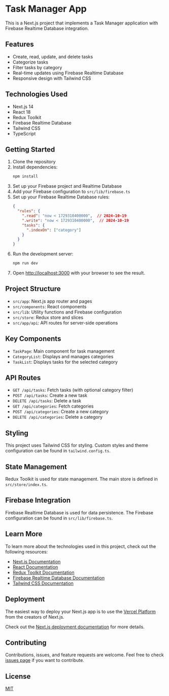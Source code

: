 # Task Manager App

This is a Next.js project that implements a Task Manager application with Firebase Realtime Database integration.

## Features

- Create, read, update, and delete tasks
- Categorize tasks
- Filter tasks by category
- Real-time updates using Firebase Realtime Database
- Responsive design with Tailwind CSS

## Technologies Used

- Next.js 14
- React 18
- Redux Toolkit
- Firebase Realtime Database
- Tailwind CSS
- TypeScript

## Getting Started

1. Clone the repository
2. Install dependencies:
   ```bash
   npm install
   ```
3. Set up your Firebase project and Realtime Database
4. Add your Firebase configuration to `src/lib/firebase.ts`
5. Set up your Firebase Realtime Database rules:
   ```json
   {
     "rules": {
       ".read": "now < 1729310400000",  // 2024-10-19
       ".write": "now < 1729310400000",  // 2024-10-19
       "tasks": {
         ".indexOn": ["category"]
       }
     }
   }
   ```
6. Run the development server:
   ```bash
   npm run dev
   ```
7. Open [http://localhost:3000](http://localhost:3000) with your browser to see the result.

## Project Structure

- `src/app`: Next.js app router and pages
- `src/components`: React components
- `src/lib`: Utility functions and Firebase configuration
- `src/store`: Redux store and slices
- `src/app/api`: API routes for server-side operations

## Key Components

- `TaskPage`: Main component for task management
- `CategoryList`: Displays and manages categories
- `TaskList`: Displays tasks for the selected category

## API Routes

- `GET /api/tasks`: Fetch tasks (with optional category filter)
- `POST /api/tasks`: Create a new task
- `DELETE /api/tasks`: Delete a task
- `GET /api/categories`: Fetch categories
- `POST /api/categories`: Create a new category
- `DELETE /api/categories`: Delete a category

## Styling

This project uses Tailwind CSS for styling. Custom styles and theme configuration can be found in `tailwind.config.ts`.

## State Management

Redux Toolkit is used for state management. The main store is defined in `src/store/index.ts`.

## Firebase Integration

Firebase Realtime Database is used for data persistence. The Firebase configuration can be found in `src/lib/firebase.ts`.

## Learn More

To learn more about the technologies used in this project, check out the following resources:

- [Next.js Documentation](https://nextjs.org/docs)
- [React Documentation](https://reactjs.org/docs/getting-started.html)
- [Redux Toolkit Documentation](https://redux-toolkit.js.org/)
- [Firebase Realtime Database Documentation](https://firebase.google.com/docs/database)
- [Tailwind CSS Documentation](https://tailwindcss.com/docs)

## Deployment

The easiest way to deploy your Next.js app is to use the [Vercel Platform](https://vercel.com/new?utm_medium=default-template&filter=next.js&utm_source=create-next-app&utm_campaign=create-next-app-readme) from the creators of Next.js.

Check out the [Next.js deployment documentation](https://nextjs.org/docs/app/building-your-application/deploying) for more details.

## Contributing

Contributions, issues, and feature requests are welcome. Feel free to check [issues page](your-issues-url) if you want to contribute.

## License

[MIT](https://choosealicense.com/licenses/mit/)
